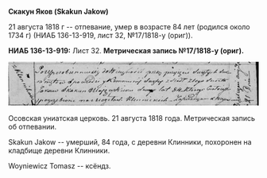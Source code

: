 **Скакун Яков (Skakun Jakow)**

21 августа 1818 г -- отпевание, умер в возрасте 84 лет (родился около
1734 г) (НИАБ 136-13-919, лист 32, №17/1818-у (ориг)).

**НИАБ 136-13-919:** Лист 32. **Метрическая запись №17/1818-у (ориг).**

![](./media/3bd4ea1ddeeff57850df3b9a64c7e0648cc66934.png)

Осовская униатская церковь. 21 августа 1818 года. Метрическая запись об
отпевании.

Skakun Jakow -- умерший, 84 года, с деревни Клинники, похоронен на
кладбище деревни Клинники.

Woyniewicz Tomasz -- ксёндз.
